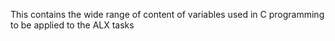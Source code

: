 This contains the wide range of content of variables used in C programming to be applied to the ALX tasks
